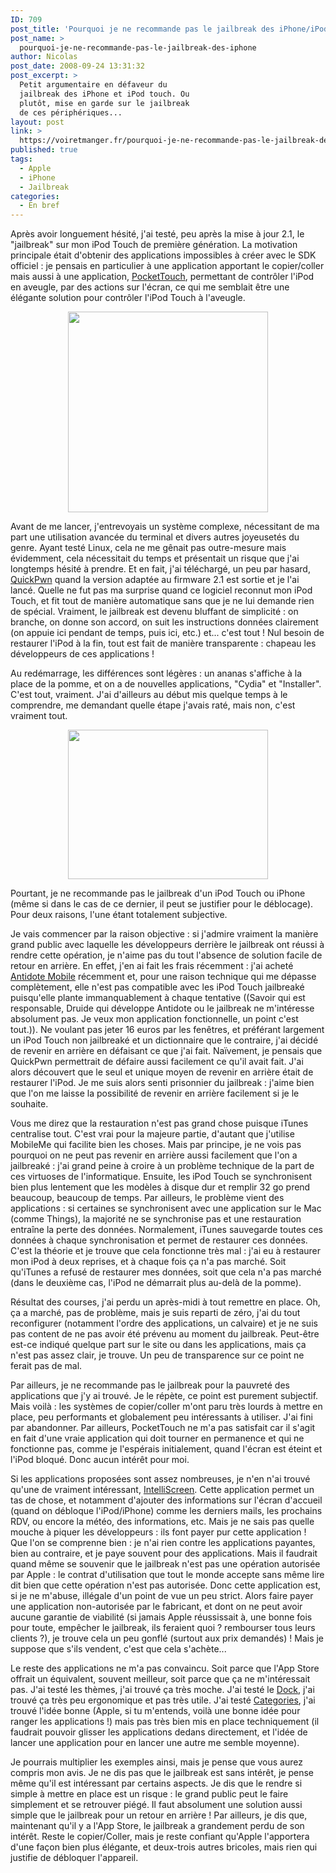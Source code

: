 ```yaml
---
ID: 709
post_title: 'Pourquoi je ne recommande pas le jailbreak des iPhone/iPod touch&#8230;'
post_name: >
  pourquoi-je-ne-recommande-pas-le-jailbreak-des-iphone
author: Nicolas
post_date: 2008-09-24 13:31:32
post_excerpt: >
  Petit argumentaire en défaveur du
  jailbreak des iPhone et iPod touch. Ou
  plutôt, mise en garde sur le jailbreak
  de ces périphériques...
layout: post
link: >
  https://voiretmanger.fr/pourquoi-je-ne-recommande-pas-le-jailbreak-des-iphone/
published: true
tags:
  - Apple
  - iPhone
  - Jailbreak
categories:
  - En bref
---
```

<p>Après avoir longuement hésité, j'ai testé, peu après la mise à jour 2.1, le "jailbreak" sur mon iPod Touch de première génération. La motivation principale était d'obtenir des applications impossibles à créer avec le SDK officiel : je pensais en particulier à une application apportant le copier/coller mais aussi à une application, <a href="http://www.ipodtouchfans.com/forums/showthread.php?t=46238">PocketTouch</a>, permettant de contrôler l'iPod en aveugle, par des actions sur l'écran, ce qui me semblait être une élégante solution pour contrôler l'iPod Touch à l'aveugle.</p>
<p style="text-align: center;"><img class="alignnone size-full wp-image-710" title="jailbreakiphone2-1mac" src="https://voiretmanger.fr/wp-content/uploads/2008/09/jailbreakiphone2-1mac.png" alt="" width="320" height="321" /></p>
<p>Avant de me lancer, j'entrevoyais un système complexe, nécessitant de ma part une utilisation avancée du terminal et divers autres joyeusetés du genre. Ayant testé Linux, cela ne me gênait pas outre-mesure mais évidemment, cela nécessitait du temps et présentait un risque que j'ai longtemps hésité à prendre. Et en fait, j'ai téléchargé, un peu par hasard, <a href="http://www.quickpwn.com/">QuickPwn</a> quand la version adaptée au firmware 2.1 est sortie et je l'ai lancé. Quelle ne fut pas ma surprise quand ce logiciel reconnut mon iPod Touch, et fit tout de manière automatique sans que je ne lui demande rien de spécial. Vraiment, le jailbreak est devenu bluffant de simplicité : on branche, on donne son accord, on suit les instructions données clairement (on appuie ici pendant de temps, puis ici, etc.) et... c'est tout ! Nul besoin de restaurer l'iPod à la fin, tout est fait de manière transparente : chapeau les développeurs de ces applications !</p>
<p>Au redémarrage, les différences sont légères : un ananas s'affiche à la place de la pomme, et on a de nouvelles applications, "Cydia" et "Installer". C'est tout, vraiment. J'ai d'ailleurs au début mis quelque temps à le comprendre, me demandant quelle étape j'avais raté, mais non, c'est vraiment tout.</p>
<p style="text-align: center;"><img class="alignnone size-full wp-image-711" title="pwned10" src="https://voiretmanger.fr/wp-content/uploads/2008/09/pwned10.jpg" alt="" width="320" height="239" /></p>
<p>Pourtant, je ne recommande pas le jailbreak d'un iPod Touch ou iPhone (même si dans le cas de ce dernier, il peut se justifier pour le déblocage). Pour deux raisons, l'une étant totalement subjective.</p>
<p>Je vais commencer par la raison objective : si j'admire vraiment la manière grand public avec laquelle les développeurs derrière le jailbreak ont réussi à rendre cette opération, je n'aime pas du tout l'absence de solution facile de retour en arrière. En effet, j'en ai fait les frais récemment : j'ai acheté <a href="http://www.druide.com/mobile/">Antidote Mobile</a> récemment et, pour une raison technique qui me dépasse complètement, elle n'est pas compatible avec les iPod Touch jailbreaké puisqu'elle plante immanquablement à chaque tentative ((Savoir qui est responsable, Druide qui développe Antidote ou le jailbreak ne m'intéresse absolument pas. Je veux mon application fonctionnelle, un point c'est tout.)). Ne voulant pas jeter 16 euros par les fenêtres, et préférant largement un iPod Touch non jailbreaké et un dictionnaire que le contraire, j'ai décidé de revenir en arrière en défaisant ce que j'ai fait. Naïvement, je pensais que QuickPwn permettrait de défaire aussi facilement ce qu'il avait fait. J'ai alors découvert que le seul et unique moyen de revenir en arrière était de restaurer l'iPod. Je me suis alors senti prisonnier du jailbreak : j'aime bien que l'on me laisse la possibilité de revenir en arrière facilement si je le souhaite.</p>
<p>Vous me direz que la restauration n'est pas grand chose puisque iTunes centralise tout. C'est vrai pour la majeure partie, d'autant que j'utilise MobileMe qui facilite bien les choses. Mais par principe, je ne vois pas pourquoi on ne peut pas revenir en arrière aussi facilement que l'on a jailbreaké : j'ai grand peine à croire à un problème technique de la part de ces virtuoses de l'informatique. Ensuite, les iPod Touch se synchronisent bien plus lentement que les modèles à disque dur et remplir 32 go prend beaucoup, beaucoup de temps. Par ailleurs, le problème vient des applications : si certaines se synchronisent avec une application sur le Mac (comme Things), la majorité ne se synchronise pas et une restauration entraîne la perte des données. Normalement, iTunes sauvegarde toutes ces données à chaque synchronisation et permet de restaurer ces données. C'est la théorie et je trouve que cela fonctionne très mal : j'ai eu à restaurer mon iPod à deux reprises, et à chaque fois ça n'a pas marché. Soit qu'iTunes a refusé de restaurer mes données, soit que cela n'a pas marché (dans le deuxième cas, l'iPod ne démarrait plus au-delà de la pomme).</p>
<p>Résultat des courses, j'ai perdu un après-midi à tout remettre en place. Oh, ça a marché, pas de problème, mais je suis reparti de zéro, j'ai du tout reconfigurer (notamment l'ordre des applications, un calvaire) et je ne suis pas content de ne pas avoir été prévenu au moment du jailbreak. Peut-être est-ce indiqué quelque part sur le site ou dans les applications, mais ça n'est pas assez clair, je trouve. Un peu de transparence sur ce point ne ferait pas de mal.</p>
<p>Par ailleurs, je ne recommande pas le jailbreak pour la pauvreté des applications que j'y ai trouvé. Je le répète, ce point est purement subjectif. Mais voilà : les systèmes de copier/coller m'ont paru très lourds à mettre en place, peu performants et globalement peu intéressants à utiliser. J'ai fini par abandonner. Par ailleurs, PocketTouch ne m'a pas satisfait car il s'agit en fait d'une vraie application qui doit tourner en permanence et qui ne fonctionne pas, comme je l'espérais initialement, quand l'écran est éteint et l'iPod bloqué. Donc aucun intérêt pour moi.</p>
<p>Si les applications proposées sont assez nombreuses, je n'en n'ai trouvé qu'une de vraiment intéressant, <a href="http://www.intelliborn.com/">IntelliScreen</a>. Cette application permet un tas de chose, et notamment d'ajouter des informations sur l'écran d'accueil (quand on débloque l'iPod/iPhone) comme les derniers mails, les prochains RDV, ou encore la météo, des informations, etc. Mais je ne sais pas quelle mouche à piquer les développeurs : ils font payer pur cette application ! Que l'on se comprenne bien : je n'ai rien contre les applications payantes, bien au contraire, et je paye souvent pour des applications. Mais il faudrait quand même se souvenir que le jailbreak n'est pas une opération autorisée par Apple : le contrat d'utilisation que tout le monde accepte sans même lire dit bien que cette opération n'est pas autorisée. Donc cette application est, si je ne m'abuse, illégale d'un point de vue un peu strict. Alors faire payer une application non-autorisée par le fabricant, et dont on ne peut avoir aucune garantie de viabilité (si jamais Apple réussissait à, une bonne fois pour toute, empêcher le jailbreak, ils feraient quoi ? rembourser tous leurs clients ?), je trouve cela un peu gonflé (surtout aux prix demandés) ! Mais je suppose que s'ils vendent, c'est que cela s'achète...</p>
<p>Le reste des applications ne m'a pas convaincu. Soit parce que l'App Store offrait un équivalent, souvent meilleur, soit parce que ça ne m'intéressait pas. J'ai testé les thèmes, j'ai trouvé ça très moche. J'ai testé le <a href="http://cre.ations.net/creation/dock-30">Dock</a>, j'ai trouvé ça très peu ergonomique et pas très utile. J'ai testé <a href="http://www.iphonegen.fr/forums/viewtopic.php?id=6048">Categories</a>, j'ai trouvé l'idée bonne (Apple, si tu m'entends, voilà une bonne idée pour ranger les applications !) mais pas très bien mis en place techniquement (il faudrait pouvoir glisser les applications dedans directement, et l'idée de lancer une application pour en lancer une autre me semble moyenne).</p>
<p>Je pourrais multiplier les exemples ainsi, mais je pense que vous aurez compris mon avis. Je ne dis pas que le jailbreak est sans intérêt, je pense même qu'il est intéressant par certains aspects. Je dis que le rendre si simple à mettre en place est un risque : le grand public peut le faire simplement et se retrouver piégé. Il faut absolument une solution aussi simple que le jailbreak pour un retour en arrière ! Par ailleurs, je dis que, maintenant qu'il y a l'App Store, le jailbreak a grandement perdu de son intérêt. Reste le copier/Coller, mais je reste confiant qu'Apple l'apportera d'une façon bien plus élégante, et deux-trois autres bricoles, mais rien qui justifie de débloquer l'appareil.</p>